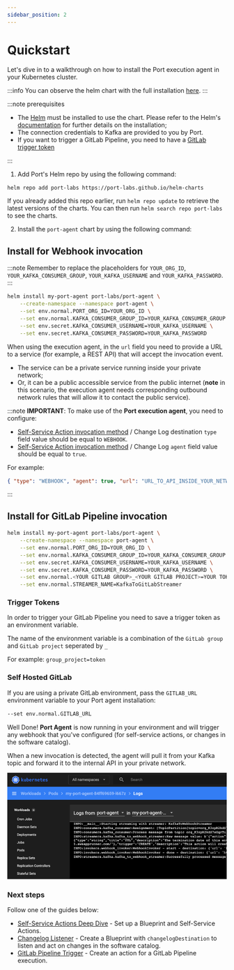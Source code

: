 ```yaml
---
sidebar_position: 2
---
```


# Quickstart

Let's dive in to a walkthrough on how to install the Port execution agent in your Kubernetes cluster.

:::info
You can observe the helm chart with the full installation [here](https://github.com/port-labs/helm-charts/tree/main/charts/port-agent).
:::

:::note prerequisites

- The [Helm](https://helm.sh) must be installed to use the chart. Please refer to
  the Helm's [documentation](https://helm.sh/docs) for further details on the installation;
- The connection credentials to Kafka are provided to you by Port.
- If you want to trigger a GitLab Pipeline, you need to have a [GitLab trigger token](https://docs.gitlab.com/ee/ci/triggers/)

:::

1. Add Port's Helm repo by using the following command:

```bash showLineNumbers
helm repo add port-labs https://port-labs.github.io/helm-charts
```

If you already added this repo earlier, run `helm repo update` to retrieve
the latest versions of the charts. You can then run `helm search repo port-labs` to see the charts.

2. Install the `port-agent` chart by using the following command:

## Install for Webhook invocation

:::note
Remember to replace the placeholders for `YOUR_ORG_ID`, `YOUR_KAFKA_CONSUMER_GROUP`, `YOUR_KAFKA_USERNAME` and `YOUR_KAFKA_PASSWORD`.
:::

```bash showLineNumbers
helm install my-port-agent port-labs/port-agent \
    --create-namespace --namespace port-agent \
    --set env.normal.PORT_ORG_ID=YOUR_ORG_ID \
    --set env.normal.KAFKA_CONSUMER_GROUP_ID=YOUR_KAFKA_CONSUMER_GROUP \
    --set env.secret.KAFKA_CONSUMER_USERNAME=YOUR_KAFKA_USERNAME \
    --set env.secret.KAFKA_CONSUMER_PASSWORD=YOUR_KAFKA_PASSWORD
```

When using the execution agent, in the `url` field you need to provide a URL to a service (for example, a REST API) that will accept the invocation event.

- The service can be a private service running inside your private network;
- Or, it can be a public accessible service from the public internet (**note** in this scenario, the execution agent needs corresponding outbound network rules that will allow it to contact the public service).

:::note
**IMPORTANT**: To make use of the **Port execution agent**, you need to configure:

<!-- TODO: add back the URLs here for changelog destination -->

- [Self-Service Action invocation method](../../self-service-actions-deep-dive/self-service-actions-deep-dive.md#invocation-method-structure-fields) / Change Log destination `type` field value should be equal to `WEBHOOK`.
- [Self-Service Action invocation method](../../self-service-actions-deep-dive/self-service-actions-deep-dive.md#invocation-method-structure-fields) / Change Log `agent` field value should be equal to `true`.

For example:

```json showLineNumbers
{ "type": "WEBHOOK", "agent": true, "url": "URL_TO_API_INSIDE_YOUR_NETWORK" }
```

:::

## Install for GitLab Pipeline invocation

```bash showLineNumbers
helm install my-port-agent port-labs/port-agent \
    --create-namespace --namespace port-agent \
    --set env.normal.PORT_ORG_ID=YOUR_ORG_ID \
    --set env.normal.KAFKA_CONSUMER_GROUP_ID=YOUR_KAFKA_CONSUMER_GROUP \
    --set env.secret.KAFKA_CONSUMER_USERNAME=YOUR_KAFKA_USERNAME \
    --set env.secret.KAFKA_CONSUMER_PASSWORD=YOUR_KAFKA_PASSWORD \
    --set env.normal.<YOUR GITLAB GROUP>_<YOUR GITLAB PROJECT>=YOUR TOKEN \
    --set env.normal.STREAMER_NAME=KafkaToGitLabStreamer
```

### Trigger Tokens

In order to trigger your GitLab Pipeline you need to save a trigger token as an environment variable.

The name of the environment variable is a combination of the `GitLab group` and `GitLab project` seperated by `_`

For example: `group_project=token`

### Self Hosted GitLab

If you are using a private GitLab environment, pass the `GITLAB_URL` environment variable to your Port agent installation:

```bash showLineNumbers
--set env.normal.GITLAB_URL
```

Well Done! **Port Agent** is now running in your environment and will trigger any webhook that you've configured (for self-service actions, or changes in the software catalog).

When a new invocation is detected, the agent will pull it from your Kafka topic and forward it to the internal API in your private network.

![Port Execution Agent Logs](../../../../static/img/self-service-actions/port-execution-agent/portAgentLogs.png)

### Next steps

Follow one of the guides below:

- [Self-Service Actions Deep Dive](../../self-service-actions-deep-dive/self-service-actions-deep-dive.md) - Set up a Blueprint and Self-Service Actions.
- [Changelog Listener](../webhook/examples/changelog-listener.md) - Create a Blueprint with `changelogDestination` to listen and act on changes in the software catalog.
- [GitLab Pipeline Trigger](https://google.com) - Create an action for a GitLab Pipeline execution.
